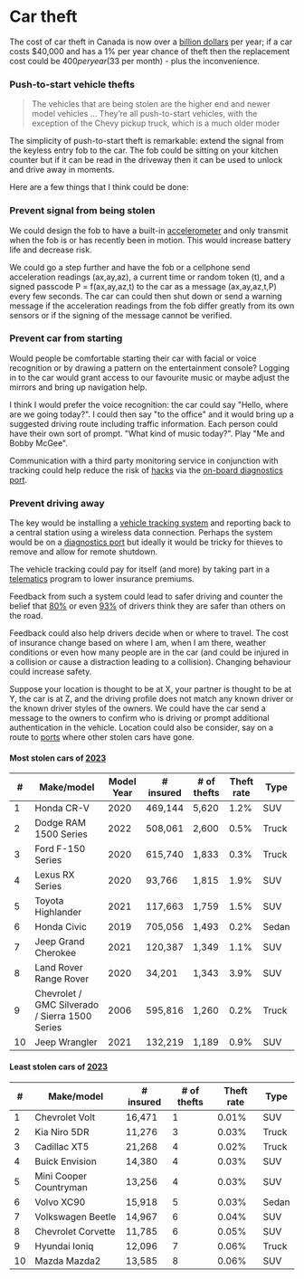 # Car theft

The cost of car theft in Canada is now over a [billion dollars](https://www.canadianunderwriter.ca/insurance/the-top-10-stolen-cars-in-canada-1004240044/) per year; if a car costs $40,000 and has a 1% per year chance of theft then the replacement cost could be $400 per year ($33 per month) - plus the inconvenience.

### Push-to-start vehicle thefts

> The vehicles that are being stolen are the higher end and newer model vehicles  ... They’re all push-to-start vehicles, with the exception of the Chevy pickup truck, which is a much older moder

The simplicity of push-to-start theft is remarkable: extend the signal from the keyless entry fob to the car. The fob could be sitting on your kitchen counter but if it can be read in the driveway then it can be used to unlock and drive away in moments.

Here are a few things that I think could be done:
                                                          
### Prevent signal from being stolen

We could design the fob to have a built-in [accelerometer](https://spectrum.ieee.org/how-accelerometers-will-soon-thwart-car-thieves) and only transmit when the fob is or has recently been in motion. This would increase battery life and decrease risk.

We could go a step further and have the fob or a cellphone send acceleration readings (ax,ay,az), a current time or random token (t), and a signed passcode P = f(ax,ay,az,t) to the car as a message (ax,ay,az,t,P) every few seconds. The car can could then shut down or send a warning message if the acceleration readings from the fob differ greatly from its own sensors or if the signing of the message cannot be verified.

### Prevent car from starting

Would people be comfortable starting their car with facial or voice recognition or by drawing a pattern on the entertainment console? Logging in to the car would grant access to our favourite music or maybe adjust the mirrors and bring up navigation help.

I think I would prefer the voice recognition: the car could say "Hello, where are we going today?". I could then say "to the office" and it would bring up a suggested driving route including traffic information. Each person could have their own sort of prompt. "What kind of music today?". Play "Me and Bobby McGee".

Communication with a third party monitoring service in conjunction with tracking could help reduce the risk of [hacks](https://www.freecodecamp.org/news/hacking-cars-a-guide-tutorial-on-how-to-hack-a-car-5eafcfbbb7ec/) via the [on-board diagnostics port](https://en.wikipedia.org/wiki/On-board_diagnostics).

### Prevent driving away

The key would be installing a [vehicle tracking system](https://en.wikipedia.org/wiki/Vehicle_tracking_system) and reporting back to a central station using a wireless data connection. Perhaps the system would be on a [diagnostics port](https://en.wikipedia.org/wiki/On-board_diagnostics) but ideally it would be tricky for thieves to remove and allow for remote shutdown.

The vehicle tracking could pay for itself (and more) by taking part in a [telematics](https://www.sonnet.ca/blog/auto/insurance/what-is-usage-based-insurance) program to lower insurance premiums.

Feedback from such a system could lead to safer driving and counter the belief that [80%](https://www.insurancebusinessmag.com/ca/news/breaking-news/80-of-drivers-think-theyre-safer-than-others-on-the-road--survey-97058.aspx) or even [93%](https://www.smithlawco.com/blog/2017/december/do-most-drivers-really-think-they-are-above-aver) of drivers think they are safer than others on the road. 

Feedback could also help drivers decide when or where to travel. The cost of insurance change based on where I am, when I am there, weather conditions or even how many people are in the car (and could be injured in a collision or cause a distraction leading to a collision). Changing behaviour could increase safety.

Suppose your location is thought to be at X, your partner is thought to be at Y, the car is at Z, and the driving profile does not match any known driver or the known driver styles of the owners. We could have the car send a message to the owners to confirm who is driving or prompt additional authentication in the vehicle. Location could also be consider, say on a route to [ports](https://www.thestar.com/news/gta/port-of-montreal-a-theft-hub-for-toronto-s-stolen-vehicles-shipped-abroad/article_e2049b4a-d9b4-5360-9b5a-b09cd479336a.html) where other stolen cars have gone. 

#### Most stolen cars of [2023](https://rates.ca/resources/10-most-stolen-vehicles-canada-announced)

|	# |	Make/model |	Model Year |	# insured |	# of thefts |	Theft rate |	Type |
|	- |	- |	- |	- |	- |	- |	- |
|	1 |	Honda CR-V |	2020 |	469,144 |	5,620 |	1.2% |	SUV |
|	2 |	Dodge RAM 1500 Series |	2022 |	508,061 |	2,600 |	0.5% |	Truck |
|	3 |	Ford F-150 Series |	2020 |	615,740 |	1,833 |	0.3% |	Truck |
|	4 |	Lexus RX Series |	2020 |	93,766 |	1,815 |	1.9% |	SUV |
|	5 |	Toyota Highlander |	2021 |	117,663 |	1,759 |	1.5% |	SUV |
|	6 |	Honda Civic |	2019 |	705,056 |	1,493 |	0.2% |	Sedan |
|	7 |	Jeep Grand Cherokee |	2021 |	120,387 |	1,349 |	1.1% |	SUV |
|	8 |	Land Rover Range Rover |	2020 |	34,201 |	1,343 |	3.9% |	SUV |
|	9 |	Chevrolet / GMC Silverado / Sierra 1500 Series |	2006 |	595,816 |	1,260 |	0.2% |	Truck |
|	10 |	Jeep Wrangler |	2021 |	132,219 |	1,189 |	0.9% |	SUV |

#### Least stolen cars of [2023](https://rates.ca/resources/10-most-stolen-vehicles-canada-announced)

|	# |	Make/model |	# insured |	# of thefts |	Theft rate |	Type |
|	- |	- |	- |	- |	- |	- |
|	1 |	Chevrolet Volt |	16,471 |	1 |	0.01% |	SUV |
|	2 |	Kia Niro 5DR |	11,276 |	3 |	0.03% |	Truck |
|	3 |	Cadillac XT5 |	21,268 |	4 |	0.02% |	Truck |
|	4 |	Buick Envision |	14,380 |	4 |	0.03% |	SUV |
|	5 |	Mini Cooper Countryman |	13,256 |	4 |	0.03% |	SUV |
|	6 |	Volvo XC90 |	15,918 |	5 |	0.03% |	Sedan |
|	7 |	Volkswagen Beetle |	14,967 |	6 |	0.04% |	SUV |
|	8 |	Chevrolet Corvette |	11,785 |	6 |	0.05% |	SUV |
|	9 |	Hyundai Ioniq |	12,096 |	7 |	0.06% |	Truck |
|	10 |	Mazda Mazda2 |	13,585 |	8 |	0.06% |	SUV |


